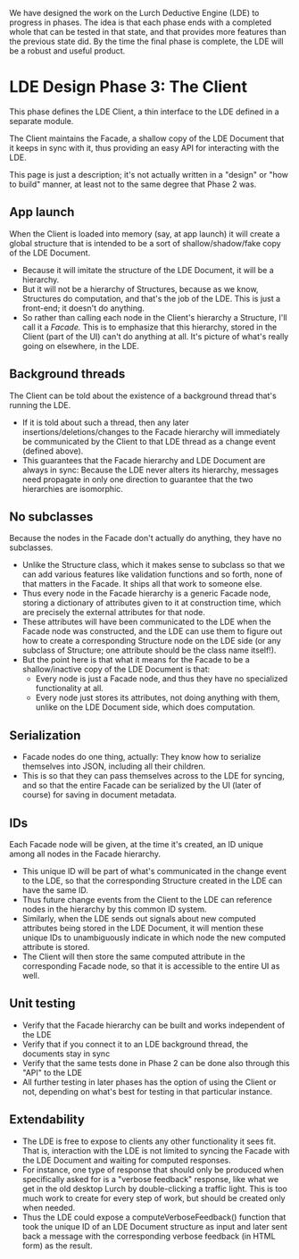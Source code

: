 
We have designed the work on the Lurch Deductive Engine (LDE) to progress in
phases.  The idea is that each phase ends with a completed whole that can be
tested in that state, and that provides more features than the previous
state did.  By the time the final phase is complete, the LDE will be a
robust and useful product.

# LDE Design Phase 3: The Client

This phase defines the LDE Client, a thin interface to the LDE defined in a
separate module.

The Client maintains the Facade, a shallow copy of the LDE Document that it
keeps in sync with it, thus providing an easy API for interacting with the
LDE.

This page is just a description; it's not actually written in a "design" or
"how to build" manner, at least not to the same degree that Phase 2 was.

## App launch

When the Client is loaded into memory (say, at app launch) it will create a
global structure that is intended to be a sort of shallow/shadow/fake copy
of the LDE Document.

 * Because it will imitate the structure of the LDE Document, it will be
   a hierarchy.
 * But it will not be a hierarchy of Structures, because as we know,
   Structures do computation, and that's the job of the LDE.  This is
   just a front-end; it doesn't do anything.
 * So rather than calling each node in the Client's hierarchy a
   Structure, I'll call it a *Facade.*  This is to emphasize that this
   hierarchy, stored in the Client (part of the UI) can't do anything at
   all.  It's picture of what's really going on elsewhere, in the LDE.

## Background threads

The Client can be told about the existence of a background thread that's
running the LDE.

 * If it is told about such a thread, then any later
   insertions/deletions/changes to the Facade hierarchy will immediately
   be communicated by the Client to that LDE thread as a change event
   (defined above).
 * This guarantees that the Facade hierarchy and LDE Document are always
   in sync:  Because the LDE never alters its hierarchy, messages need
   propagate in only one direction to guarantee that the two hierarchies
   are isomorphic.

## No subclasses

Because the nodes in the Facade don't actually do anything, they have no
subclasses.

 * Unlike the Structure class, which it makes sense to subclass so that
   we can add various features like validation functions and so forth,
   none of that matters in the Facade.  It ships all that work to
   someone else.
 * Thus every node in the Facade hierarchy is a generic Facade node,
   storing a dictionary of attributes given to it at construction time,
   which are precisely the external attributes for that node.
 * These attributes will have been communicated to the LDE when the
   Facade node was constructed, and the LDE can use them to figure out
   how to create a corresponding Structure node on the LDE side (or any
   subclass of Structure; one attribute should be the class name
   itself!).
 * But the point here is that what it means for the Facade to be a
   shallow/inactive copy of the LDE Document is that:
    * Every node is just a Facade node, and thus they have no
      specialized functionality at all.
    * Every node just stores its attributes, not doing anything with
      them, unlike on the LDE Document side, which does computation.

## Serialization

 * Facade nodes do one thing, actually:  They know how to serialize
   themselves into JSON, including all their children.
 * This is so that they can pass themselves across to the LDE for syncing,
   and so that the entire Facade can be serialized by the UI (later of
   course) for saving in document metadata.

## IDs

Each Facade node will be given, at the time it's created, an ID unique
among all nodes in the Facade hierarchy.

 * This unique ID will be part of what's communicated in the change event
   to the LDE, so that the corresponding Structure created in the LDE can
   have the same ID.
 * Thus future change events from the Client to the LDE can reference nodes
   in the hierarchy by this common ID system.
 * Similarly, when the LDE sends out signals about new computed attributes
   being stored in the LDE Document, it will mention these unique IDs to
   unambiguously indicate in which node the new computed attribute is
   stored.
 * The Client will then store the same computed attribute in the
   corresponding Facade node, so that it is accessible to the entire UI as
   well.

## Unit testing

 * Verify that the Facade hierarchy can be built and works independent of
   the LDE
 * Verify that if you connect it to an LDE background thread, the documents
   stay in sync
 * Verify that the same tests done in Phase 2 can be done also through this
   "API" to the LDE
 * All further testing in later phases has the option of using the Client
   or not, depending on what's best for testing in that particular instance.

## Extendability

 * The LDE is free to expose to clients any other functionality it sees
   fit.  That is, interaction with the LDE is not limited to syncing the
   Facade with the LDE Document and waiting for computed responses.
 * For instance, one type of response that should only be produced when
   specifically asked for is a "verbose feedback" response, like what we
   get in the old desktop Lurch by double-clicking a traffic light.  This
   is too much work to create for every step of work, but should be created
   only when needed.
 * Thus the LDE could expose a computeVerboseFeedback() function that took
   the unique ID of an LDE Document structure as input and later sent back
   a message with the corresponding verbose feedback (in HTML form) as the
   result.
